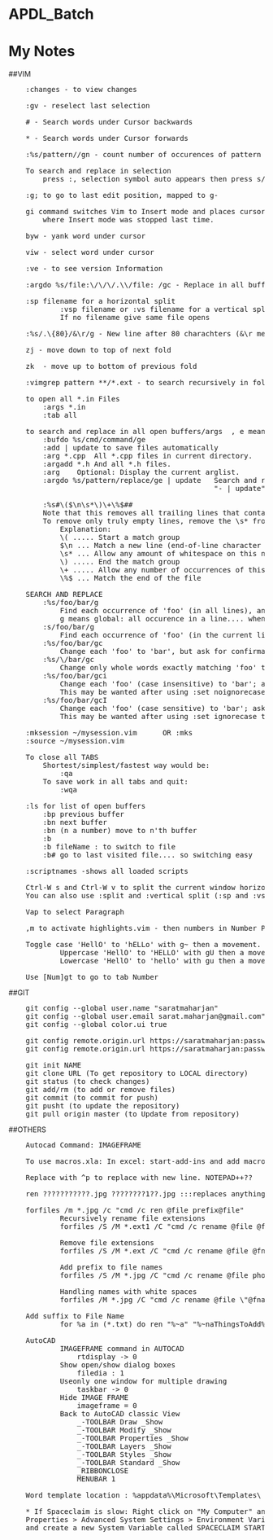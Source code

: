 # APDL_Batch

# My Notes

##VIM
<pre>
	:changes - to view changes

	:gv - reselect last selection

	# - Search words under Cursor backwards

	* - Search words under Cursor forwards

	:%s/pattern//gn - count number of occurences of pattern

	To search and replace in selection
		press :, selection symbol auto appears then press s/pattern/replacement/gc

	:g; to go to last edit position, mapped to g-

	gi command switches Vim to Insert mode and places cursor in the same position as
		where Insert mode was stopped last time.

	byw - yank word under cursor

	viw - select word under cursor

	:ve - to see version Information

	:argdo %s/file:\/\/\/.\\/file: /gc - Replace in all buffers.... SEE BELOW

	:sp filename for a horizontal split
			:vsp filename or :vs filename for a vertical split
			If no filename give same file opens

	:%s/.\{80}/&\r/g - New line after 80 charachters (&\r means Match and New Line)

	zj - move down to top of next fold

	zk	- move up to bottom of previous fold

	:vimgrep pattern **/*.ext - to search recursively in folder

	to open all *.in Files
		:args *.in
		:tab all

	to search and replace in all open buffers/args	, e means ignore error - match not found
		:bufdo %s/cmd/command/ge
		:add | update to save files automatically
		:arg *.cpp	All *.cpp files in current directory.
		:argadd *.h	And all *.h files.
		:arg	Optional: Display the current arglist.
		:argdo %s/pattern/replace/ge | update	Search and replace in all files in arglist.
												"- | update" to save the files

		:%s#\($\n\s*\)\+\%$##
		Note that this removes all trailing lines that contain only whitespace.
		To remove only truly empty lines, remove the \s* from the above command.
			Explanation:
			\( ..... Start a match group
			$\n ... Match a new line (end-of-line character followed by a carriage return).
			\s* ... Allow any amount of whitespace on this new line
			\) ..... End the match group
			\+ ..... Allow any number of occurrences of this group (one or more).
			\%$ ... Match the end of the file

	SEARCH AND REPLACE
		:%s/foo/bar/g
			Find each occurrence of 'foo' (in all lines), and replace it with 'bar'.
			g means global: all occurence in a line.... when not used. only first occurence
		:s/foo/bar/g
			Find each occurrence of 'foo' (in the current line only), and replace it with 'bar'.
		:%s/foo/bar/gc
			Change each 'foo' to 'bar', but ask for confirmation first.
		:%s/\<foo\>/bar/gc
			Change only whole words exactly matching 'foo' to 'bar'; ask for confirmation.
		:%s/foo/bar/gci
			Change each 'foo' (case insensitive) to 'bar'; ask for confirmation.
			This may be wanted after using :set noignorecase to make searches case sensitive (the default).
		:%s/foo/bar/gcI
			Change each 'foo' (case sensitive) to 'bar'; ask for confirmation.
			This may be wanted after using :set ignorecase to make searches case insensitive.

	:mksession ~/mysession.vim		OR :mks
	:source ~/mysession.vim

	To close all TABS
		Shortest/simplest/fastest way would be:
			:qa
		To save work in all tabs and quit:
			:wqa

	:ls	for list of open buffers
		:bp previous buffer
		:bn next buffer
		:bn (n a number) move to n'th buffer
		:b <filename-part>
		:b fileName : to switch to file
		:b# go to last visited file.... so switching easy

	:scriptnames -shows all loaded scripts

	Ctrl-W s and Ctrl-W v to split the current window horizontally and vertically.
	You can also use :split and :vertical split (:sp and :vs)

	Vap to select Paragraph

	,m to activate highlights.vim - then numbers in Number Pads to assign highlight group to selection

	Toggle case 'HellO' to 'hELLo' with g~ then a movement.
			Uppercase 'HellO' to 'HELLO' with gU then a movement.
			Lowercase 'HellO' to 'hello' with gu then a movement.

	Use [Num]gt to go to tab Number
</pre>

##GIT
<pre>
	git config --global user.name "saratmaharjan"
	git config --global user.email sarat.maharjan@gmail.com"
	git config --global color.ui true

	git config remote.origin.url https://saratmaharjan:password@github.com/saratmaharjan/vim.git
	git config remote.origin.url https://saratmaharjan:password@github.com/saratmaharjan/APDL_Batch.git

	git init NAME
	git clone URL (To get repository to LOCAL directory)
	git status (to check changes)
	git add/rm (to add or remove files)
	git commit (to commit for push)
	git pusht (to update the repository)
	git pull origin master (to Update from repository)
</pre>

##OTHERS
<pre>
	Autocad Command: IMAGEFRAME

	To use macros.xla: In excel: start-add-ins and add macros.xla

	Replace with ^p to replace with new line. NOTEPAD++??

	ren ???????????.jpg	????????1??.jpg :::replaces anything to 1 and third last position.

	forfiles /m *.jpg /c "cmd /c ren @file prefix@file" 		:: adding prefix to file Name
			Recursively rename file extensions
			forfiles /S /M *.ext1 /C "cmd /c rename @file @fname.ext2"

			Remove file extensions
			forfiles /S /M *.ext /C "cmd /c rename @file @fname"

			Add prefix to file names
			forfiles /S /M *.jpg /C "cmd /c rename @file photo@file"

			Handling names with white spaces
			forfiles /M *.jpg /C "cmd /c rename @file \"@fname - pic.jpg\""

	Add suffix to File Name
			for %a in (*.txt) do ren "%~a" "%~naThingsToAdd%~xa"

	AutoCAD
			IMAGEFRAME command in AUTOCAD
				rtdisplay -> 0
			Show open/show dialog boxes
				filedia : 1
			Useonly one window for multiple drawing
				taskbar -> 0
			Hide IMAGE FRAME
				imageframe = 0
			Back to AutoCAD classic View
				_-TOOLBAR Draw _Show
				_-TOOLBAR Modify _Show
				_-TOOLBAR Properties _Show
				_-TOOLBAR Layers _Show
				_-TOOLBAR Styles _Show
				_-TOOLBAR Standard _Show
				_RIBBONCLOSE
				MENUBAR 1

	Word template location : %appdata%\Microsoft\Templates\

	* If Spaceclaim is slow: Right click on "My Computer" and go to
	Properties > Advanced System Settings > Environment Variables
	and create a new System Variable called SPACECLAIM_STARTUP_TRACE and set the value to 1.
</pre>